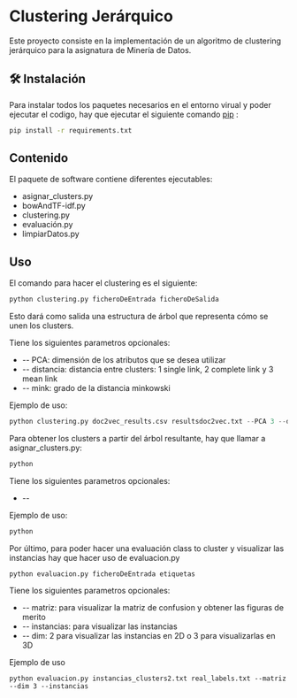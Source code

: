 # Clustering Jerárquico

Este proyecto consiste en la implementación de un algoritmo de clustering jerárquico para la asignatura de Minería de Datos.

## 🛠️ Instalación

Para instalar todos los paquetes necesarios en el entorno virual y poder ejecutar el codigo, hay que ejecutar el siguiente comando [pip](https://pip.pypa.io/en/stable/) :

```bash
pip install -r requirements.txt
```

## Contenido
El paquete de software contiene diferentes ejecutables:
*   asignar_clusters.py
*   bowAndTF-idf.py
*   clustering.py
*   evaluación.py
*   limpiarDatos.py


## Uso

El comando para hacer el clustering es el siguiente: 
```python
python clustering.py ficheroDeEntrada ficheroDeSalida 
```
Esto dará como salida una estructura de árbol que representa cómo se unen los clusters.

Tiene los siguientes parametros opcionales:
* -- PCA: dimensión de los atributos que se desea utilizar
* -- distancia: distancia entre clusters: 1 single link, 2 complete link y 3 mean link
* -- mink: grado de la distancia minkowski

Ejemplo de uso:

```python
python clustering.py doc2vec_results.csv resultsdoc2vec.txt --PCA 3 --distancia 2 --mink 3
```

Para obtener los clusters a partir del árbol resultante, hay que llamar a asignar_clusters.py:
```python
python 
```

Tiene los siguientes parametros opcionales:
* -- 

Ejemplo de uso:

```python
python 
```

Por último, para poder hacer una evaluación class to cluster y visualizar las instancias hay que hacer uso de evaluacion.py

```
python evaluacion.py ficheroDeEntrada etiquetas
```
Tiene los siguientes parametros opcionales:
* -- matriz: para visualizar la matriz de confusion y obtener las figuras de merito
* -- instancias: para visualizar las instancias
* -- dim: 2 para visualizar las instancias en 2D o 3 para visualizarlas en 3D

Ejemplo de uso
```
python evaluacion.py instancias_clusters2.txt real_labels.txt --matriz --dim 3 --instancias

```
